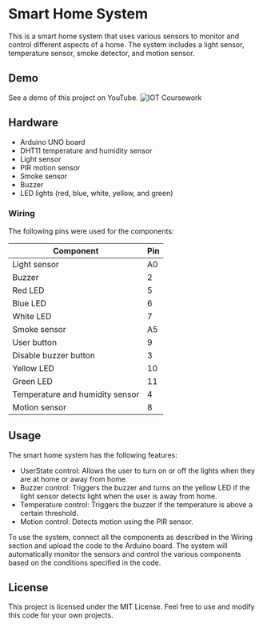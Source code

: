 # Smart Home System

This is a smart home system that uses various sensors to monitor and control different aspects of a home. The system includes a light sensor, temperature sensor, smoke detector, and motion sensor.

## Demo
See a demo of this project on YouTube.
![IOT Coursework](https://github.com/user-attachments/assets/1969e769-2eb5-4d4e-bc0f-d3de1a3eaa54)

## Hardware
- Arduino UNO board
- DHT11 temperature and humidity sensor
- Light sensor
- PIR motion sensor
- Smoke sensor
- Buzzer
- LED lights (red, blue, white, yellow, and green)

### Wiring
The following pins were used for the components:

| Component | Pin |
|-----------|-----|
| Light sensor | A0 |
| Buzzer | 2 |
| Red LED | 5 |
| Blue LED | 6 |
| White LED | 7 |
| Smoke sensor | A5 |
| User button | 9 |
| Disable buzzer button | 3 |
| Yellow LED | 10 |
| Green LED | 11 |
| Temperature and humidity sensor | 4 |
| Motion sensor | 8 |

## Usage
The smart home system has the following features:

- UserState control: Allows the user to turn on or off the lights when they are at home or away from home.
- Buzzer control: Triggers the buzzer and turns on the yellow LED if the light sensor detects light when the user is away from home.
- Temperature control: Triggers the buzzer if the temperature is above a certain threshold.
- Motion control: Detects motion using the PIR sensor.

To use the system, connect all the components as described in the Wiring section and upload the code to the Arduino board. The system will automatically monitor the sensors and control the various components based on the conditions specified in the code.

## License
This project is licensed under the MIT License. Feel free to use and modify this code for your own projects.
